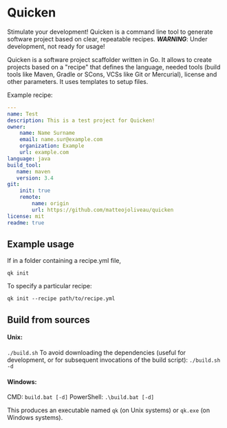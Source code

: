 # Quicken
Stimulate your development! Quicken is a command line tool to generate software project based on clear, repeatable recipes.
***WARNING***: Under development, not ready for usage!

Quicken is a software project scaffolder written in Go.
It allows to create projects based on a "recipe" that defines the language, needed tools (build tools like Maven, Gradle or SCons, VCSs like Git or Mercurial), license and other parameters.
It uses templates to setup files.

Example recipe:
```yaml
---
name: Test
description: This is a test project for Quicken!
owner:
    name: Name Surname
    email: name.sur@example.com
    organization: Example
    url: example.com
language: java
build_tool:
   name: maven
   version: 3.4
git:
    init: true
    remote:
        name: origin
        url: https://github.com/matteojoliveau/quicken
license: mit
readme: true
```

## Example usage
If in a folder containing a recipe.yml file,

`qk init`

To specify a particular recipe:

`qk init --recipe path/to/recipe.yml`

## Build from sources

#### Unix:
`./build.sh`
To avoid downloading the dependencies (useful for development, or for subsequent invocations of the build
script):
`./build.sh -d`

#### Windows:
CMD: `build.bat [-d]`
PowerShell: `.\build.bat [-d]`

This produces an executable named `qk` (on Unix systems) or `qk.exe` (on Windows systems).
